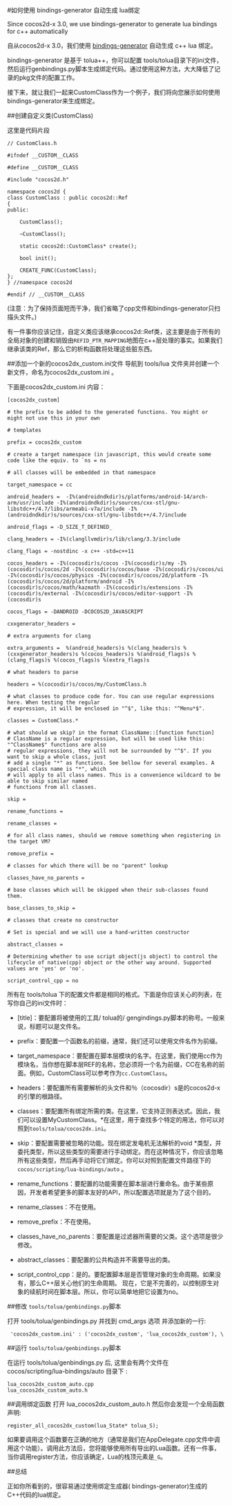 #如何使用 bindings-generator 自动生成 lua绑定

Since cocos2d-x 3.0, we use bindings-generator to generate lua bindings for c++ automatically

自从cocos2d-x 3.0，我们使用 [bindings-generator](https://github.com/cocos2d/bindings-generator) 自动生成 c++ lua 绑定。

bindings-generator 是基于 tolua++，你可以配置 tools/tolua目录下的ini文件，然后运行genbindings.py脚本生成绑定代码。通过使用这种方法，大大降低了记录的pkg文件的配置工作。

接下来，就让我们一起来CustomClass作为一个例子，我们将向您展示如何使用bindings-generator来生成绑定。

##创建自定义类(CustomClass)

这里是代码片段

```
// CustomClass.h

#ifndef __CUSTOM__CLASS

#define __CUSTOM__CLASS

#include "cocos2d.h"

namespace cocos2d {
class CustomClass : public cocos2d::Ref
{
public:

    CustomClass();

    ~CustomClass();

    static cocos2d::CustomClass* create();

    bool init();

    CREATE_FUNC(CustomClass);
};
} //namespace cocos2d

#endif // __CUSTOM__CLASS
```

(注意：为了保持页面短而干净，我们省略了cpp文件和bindings-generator只扫描头文件。)

有一件事你应该记住，自定义类应该继承cocos2d::Ref类，这主要是由于所有的全局对象的创建和销毁由`REFID_PTR_MAPPING`地图在c++层处理的事实。如果我们继承该类的Ref，那么它的析构函数将处理这些脏东西。

##添加一个新的cocos2dx_custom.ini文件
 导航到 tools/lua 文件夹并创建一个新文件，命名为cocos2dx_custom.ini 。
 
 下面是cocos2dx_custom.ini 内容：
 
 ```
 [cocos2dx_custom]

# the prefix to be added to the generated functions. You might or might not use this in your own

# templates

prefix = cocos2dx_custom

# create a target namespace (in javascript, this would create some code like the equiv. to `ns = ns 

# all classes will be embedded in that namespace

target_namespace = cc

android_headers =  -I%(androidndkdir)s/platforms/android-14/arch-arm/usr/include -I%(androidndkdir)s/sources/cxx-stl/gnu-libstdc++/4.7/libs/armeabi-v7a/include -I%(androidndkdir)s/sources/cxx-stl/gnu-libstdc++/4.7/include

android_flags = -D_SIZE_T_DEFINED_ 

clang_headers = -I%(clangllvmdir)s/lib/clang/3.3/include

clang_flags = -nostdinc -x c++ -std=c++11

cocos_headers = -I%(cocosdir)s/cocos -I%(cocosdir)s/my -I%(cocosdir)s/cocos/2d -I%(cocosdir)s/cocos/base -I%(cocosdir)s/cocos/ui -I%(cocosdir)s/cocos/physics -I%(cocosdir)s/cocos/2d/platform -I%(cocosdir)s/cocos/2d/platform/android -I%(cocosdir)s/cocos/math/kazmath -I%(cocosdir)s/extensions -I%(cocosdir)s/external -I%(cocosdir)s/cocos/editor-support -I%(cocosdir)s

cocos_flags = -DANDROID -DCOCOS2D_JAVASCRIPT

cxxgenerator_headers = 

# extra arguments for clang

extra_arguments =  %(android_headers)s %(clang_headers)s %(cxxgenerator_headers)s %(cocos_headers)s %(android_flags)s %(clang_flags)s %(cocos_flags)s %(extra_flags)s 

# what headers to parse

headers = %(cocosdir)s/cocos/my/CustomClass.h

# what classes to produce code for. You can use regular expressions here. When testing the regular
# expression, it will be enclosed in "^$", like this: "^Menu*$".

classes = CustomClass.*

# what should we skip? in the format ClassName::[function function]
# ClassName is a regular expression, but will be used like this: "^ClassName$" functions are also
# regular expressions, they will not be surrounded by "^$". If you want to skip a whole class, just
# add a single "*" as functions. See bellow for several examples. A special class name is "*", which
# will apply to all class names. This is a convenience wildcard to be able to skip similar named
# functions from all classes.

skip =

rename_functions = 

rename_classes = 

# for all class names, should we remove something when registering in the target VM?

remove_prefix = 

# classes for which there will be no "parent" lookup

classes_have_no_parents = 

# base classes which will be skipped when their sub-classes found them.

base_classes_to_skip =

# classes that create no constructor

# Set is special and we will use a hand-written constructor

abstract_classes =

# Determining whether to use script object(js object) to control the lifecycle of native(cpp) object or the other way around. Supported values are 'yes' or 'no'.

script_control_cpp = no

 ```
 
 所有在 tools/tolua 下的配置文件都是相同的格式。下面是你应该关心的列表，在写你自己的ini文件时：


- [title]：要配置将被使用的工具/ tolua的/ gengindings.py脚本的称号。一般来说，标题可以是文件名。
 
- prefix：要配置一个函数名的前缀，通常，我们还可以使用文件名作为前缀。 

- target_namespace：要配置在脚本层模块的名字。在这里，我们使用cc作为模块名，当你想在脚本层REF的名称，您必须将一个名为前缀，CC在名称的前面。例如，CustomClass可以参考作为`cc.CustomClass`。

- headers：要配置所有需要解析的头文件和％（cocosdir）s是的cocos2d-x的引擎的根路径。
 
- classes：要配置所有绑定所需的类。在这里，它支持正则表达式。因此，我们可以设置MyCustomClass。*在这里，用于查找多个特定的用法，你可以对照到`tools/tolua/cocos2dx.ini`。 

- skip：要配置需要被忽略的功能。现在绑定发电机无法解析的void *类型，并委托类型，所以这些类型的需要进行手动绑定。而在这种情况下，你应该忽略所有这些类型，然后再手动将它们绑定。你可以对照到配置文件路径下的`cocos/scripting/lua-bindings/auto` 。
- rename_functions：要配置的功能需要在脚本层进行重命名。由于某些原因，开发者希望更多的脚本友好的API，所以配置选项就是为了这个目的。 

- rename_classes：不在使用。 

- remove_prefix：不在使用。

- classes_have_no_parents：要配置是过滤器所需要的父类。这个选项是很少修改。

- abstract_classes：要配置的公共构造并不需要导出的类。 

- script_control_cpp：是的。要配置脚本层是否管理对象的生命周期。如果没有，那么C++层关心他们的生命周期。 
现在，它是不完善的，以控制原生对象的续航时间在脚本层。所以，你可以简单地把它设置为no。

##修改 `tools/tolua/genbindings.py`脚本

打开 tools/tolua/genbindings.py 并找到 cmd_args 选项 并添加新的一行:

```
 'cocos2dx_custom.ini' : ('cocos2dx_custom', 'lua_cocos2dx_custom'), \
```

##运行 `tools/tolua/genbindings.py`脚本

在运行 tools/tolua/genbindings.py 后, 这里会有两个文件在 cocos/scripting/lua-bindings/auto 目录下 :

```
lua_cocos2dx_custom_auto.cpp
lua_cocos2dx_custom_auto.h
```

##调用绑定函数
打开 lua_cocos2dx_custom_auto.h 然后你会发现一个全局函数声明:

```
register_all_cocos2dx_custom(lua_State* tolua_S);
```
如果要调用这个函数要在正确的地方（通常是我们在AppDelegate.cpp文件中调用这个功能）。调用此方法后，您将能够使用所有导出的Lua函数。还有一件事，当你调用register方法​​，你应该确定，Lua的栈顶元素是`_G`。

##总结

正如你所看到的，很容易通过使用绑定生成器( bindings-generator)生成的C++代码的lua绑定。

